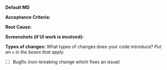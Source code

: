 **Default MD**

**Acceptance Criteria:** 

**Root Cause:**

**Screenshots (if UI work is involved):** 

**Types of changes:**
What types of changes does your code introduce?
_Put an `x` in the boxes that apply_

- [ ] Bugfix (non-breaking change which fixes an issue)
